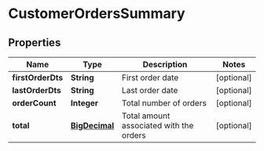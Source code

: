 
# CustomerOrdersSummary

## Properties
Name | Type | Description | Notes
------------ | ------------- | ------------- | -------------
**firstOrderDts** | **String** | First order date |  [optional]
**lastOrderDts** | **String** | Last order date |  [optional]
**orderCount** | **Integer** | Total number of orders |  [optional]
**total** | [**BigDecimal**](BigDecimal.md) | Total amount associated with the orders |  [optional]



